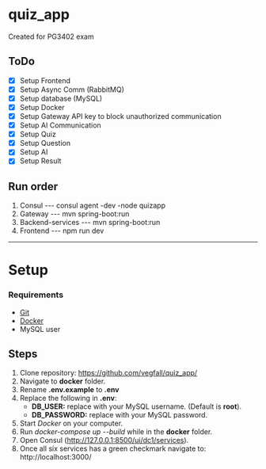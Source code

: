 # quiz_app
Created for PG3402 exam

## ToDo
- [x] Setup Frontend
- [x] Setup Async Comm (RabbitMQ)
- [x] Setup database (MySQL)
- [x] Setup Docker
- [x] Setup Gateway API key to block unauthorized communication
- [x] Setup AI Communication
- [x] Setup Quiz
- [x] Setup Question
- [x] Setup AI
- [x] Setup Result

## Run order
1. Consul --- consul agent -dev -node quizapp
2. Gateway --- mvn spring-boot:run
3. Backend-services --- mvn spring-boot:run 
4. Frontend --- npm run dev

---
# Setup
### Requirements
- [Git](https://git-scm.com/downloads)
- [Docker](https://docs.docker.com/get-started/get-docker/)
- MySQL user

## Steps
1. Clone repository: https://github.com/vegfall/quiz_app/
2. Navigate to **docker** folder.
3. Rename **.env.example** to **.env**
4. Replace the following in **.env**:
    - **DB_USER:** replace with your MySQL username. (Default is **root**).
    - **DB_PASSWORD:** replace with your MySQL password.
5. Start *Docker* on your computer.
6. Run *docker-compose up --build* while in the **docker** folder.
7. Open Consul (http://127.0.0.1:8500/ui/dc1/services).
8. Once all six services has a green checkmark navigate to: http://localhost:3000/